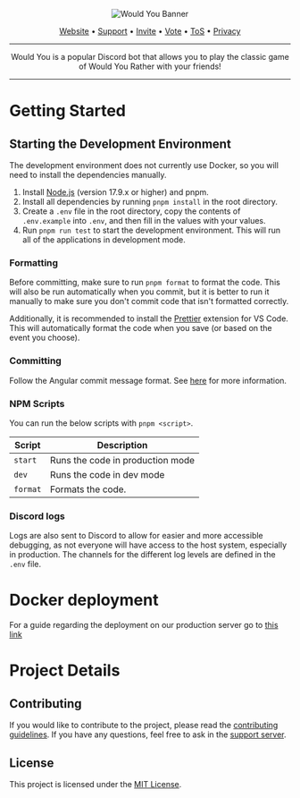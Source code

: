 <div align="center">

![Would You Banner](https://i.imgur.com/HSsvZMe.png)

[Website](https://wouldyoubot.com) • [Support](https://wouldyoubot.gg/discord) • [Invite](https://wouldyoubot.gg/invite) • [Vote](https://top.gg/bot/981649513427111957/vote) • [ToS](https://wouldyoubot.gg/terms) • [Privacy](https://wouldyoubot.gg/privacy)

---

Would You is a popular Discord bot that allows you to play the classic game of Would You Rather with your friends!

---

</div>

# Getting Started

## Starting the Development Environment

The development environment does not currently use Docker, so you will need to install the dependencies manually.

1. Install [Node.js](https://nodejs.org/en/) (version 17.9.x or higher) and pnpm.
2. Install all dependencies by running `pnpm install` in the root directory.
3. Create a `.env` file in the root directory, copy the contents of `.env.example` into `.env`, and then fill in the values with your values.
4. Run `pnpm run test` to start the development environment. This will run all of the applications in development mode.

### Formatting

Before committing, make sure to run `pnpm format` to format the code. This will also be run automatically when you commit, but it is better to run it manually to make sure you don't commit code that isn't formatted correctly.

Additionally, it is recommended to install the [Prettier](https://marketplace.visualstudio.com/items?itemName=esbenp.prettier-vscode) extension for VS Code. This will automatically format the code when you save (or based on the event you choose).

### Committing

Follow the Angular commit message format. See [here](https://github.com/angular/angular/blob/22b96b9/CONTRIBUTING.md#-commit-message-guidelines) for more information.

### NPM Scripts

You can run the below scripts with `pnpm <script>`.

| Script   | Description                      |
| -------- | -------------------------------- |
| `start`  | Runs the code in production mode |
| `dev`    | Runs the code in dev mode        |
| `format` | Formats the code.                |

### Discord logs

Logs are also sent to Discord to allow for easier and more accessible debugging, as not everyone will have access to the host system, especially in production. The channels for the different log levels are defined in the `.env` file.

# Docker deployment

For a guide regarding the deployment on our production server go to [this link](https://github.com/Would-You-Bot/config)

# Project Details

## Contributing

If you would like to contribute to the project, please read the [contributing guidelines](/CODE_OF_CONDUCT.md). If you have any questions, feel free to ask in the [support server](https://wouldyoubot.gg/discord).

## License

This project is licensed under the [MIT License](/LICENSE).
